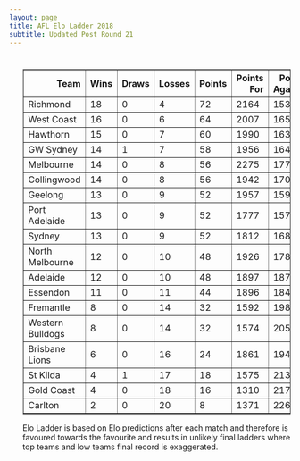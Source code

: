 ```yaml
---
layout: page
title: AFL Elo Ladder 2018
subtitle: Updated Post Round 21
---
```

<ul class="ladder">
<div class="blurb">
  <h1></h1>
  <p>
      <table border="1" class="dataframe">   <thead>     <tr style="text-align: right;">       <th>Team</th>       <th>Wins</th>       <th>Draws</th>       <th>Losses</th>       <th>Points</th>       <th>Points For</th>       <th>Points Against</th>       <th>Percentage</th>     </tr>   </thead>   <tbody>     <tr>       <td>Richmond</td>       <td>18</td>       <td>0</td>       <td>4</td>       <td>72</td>       <td>2164</td>       <td>1538</td>       <td>140.702</td>     </tr>     <tr>       <td>West Coast</td>       <td>16</td>       <td>0</td>       <td>6</td>       <td>64</td>       <td>2007</td>       <td>1651</td>       <td>121.563</td>     </tr>     <tr>       <td>Hawthorn</td>       <td>15</td>       <td>0</td>       <td>7</td>       <td>60</td>       <td>1990</td>       <td>1633</td>       <td>121.862</td>     </tr>     <tr>       <td>GW Sydney</td>       <td>14</td>       <td>1</td>       <td>7</td>       <td>58</td>       <td>1956</td>       <td>1645</td>       <td>118.906</td>     </tr>     <tr>       <td>Melbourne</td>       <td>14</td>       <td>0</td>       <td>8</td>       <td>56</td>       <td>2275</td>       <td>1779</td>       <td>127.881</td>     </tr>     <tr>       <td>Collingwood</td>       <td>14</td>       <td>0</td>       <td>8</td>       <td>56</td>       <td>1942</td>       <td>1709</td>       <td>113.634</td>     </tr>     <tr>       <td>Geelong</td>       <td>13</td>       <td>0</td>       <td>9</td>       <td>52</td>       <td>1957</td>       <td>1596</td>       <td>122.619</td>     </tr>     <tr>       <td>Port Adelaide</td>       <td>13</td>       <td>0</td>       <td>9</td>       <td>52</td>       <td>1777</td>       <td>1579</td>       <td>112.54</td>     </tr>     <tr>       <td>Sydney</td>       <td>13</td>       <td>0</td>       <td>9</td>       <td>52</td>       <td>1812</td>       <td>1681</td>       <td>107.793</td>     </tr>     <tr>       <td>North Melbourne</td>       <td>12</td>       <td>0</td>       <td>10</td>       <td>48</td>       <td>1926</td>       <td>1784</td>       <td>107.96</td>     </tr>     <tr>       <td>Adelaide</td>       <td>12</td>       <td>0</td>       <td>10</td>       <td>48</td>       <td>1897</td>       <td>1879</td>       <td>100.958</td>     </tr>     <tr>       <td>Essendon</td>       <td>11</td>       <td>0</td>       <td>11</td>       <td>44</td>       <td>1896</td>       <td>1841</td>       <td>102.988</td>     </tr>     <tr>       <td>Fremantle</td>       <td>8</td>       <td>0</td>       <td>14</td>       <td>32</td>       <td>1592</td>       <td>1988</td>       <td>80.0805</td>     </tr>     <tr>       <td>Western Bulldogs</td>       <td>8</td>       <td>0</td>       <td>14</td>       <td>32</td>       <td>1574</td>       <td>2058</td>       <td>76.482</td>     </tr>     <tr>       <td>Brisbane Lions</td>       <td>6</td>       <td>0</td>       <td>16</td>       <td>24</td>       <td>1861</td>       <td>1944</td>       <td>95.7305</td>     </tr>     <tr>       <td>St Kilda</td>       <td>4</td>       <td>1</td>       <td>17</td>       <td>18</td>       <td>1575</td>       <td>2134</td>       <td>73.8051</td>     </tr>     <tr>       <td>Gold Coast</td>       <td>4</td>       <td>0</td>       <td>18</td>       <td>16</td>       <td>1310</td>       <td>2175</td>       <td>60.2299</td>     </tr>     <tr>       <td>Carlton</td>       <td>2</td>       <td>0</td>       <td>20</td>       <td>8</td>       <td>1371</td>       <td>2268</td>       <td>60.4497</td>     </tr>   </tbody> </table>
</p>
<p> Elo Ladder is based on Elo predictions after each match and therefore is favoured towards the favourite and results in unlikely final ladders where top teams and low teams final record is exaggerated.
</p>
</div><!-- /.blurb -->	
</ul>
